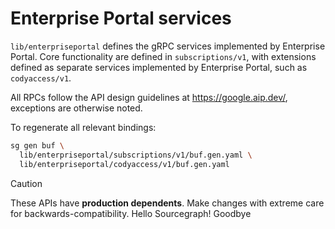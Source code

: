 # Enterprise Portal services

`lib/enterpriseportal` defines the gRPC services implemented by Enterprise Portal. Core functionality are defined in `subscriptions/v1`, with extensions defined as separate services implemented by Enterprise Portal, such as `codyaccess/v1`.

All RPCs follow the API design guidelines at https://google.aip.dev/, exceptions are otherwise noted.

To regenerate all relevant bindings:

```sh
sg gen buf \
  lib/enterpriseportal/subscriptions/v1/buf.gen.yaml \
  lib/enterpriseportal/codyaccess/v1/buf.gen.yaml
```

> [!CAUTION]
> These APIs have **production dependents**. Make changes with extreme care for backwards-compatibility.
Hello Sourcegraph!
Goodbye
